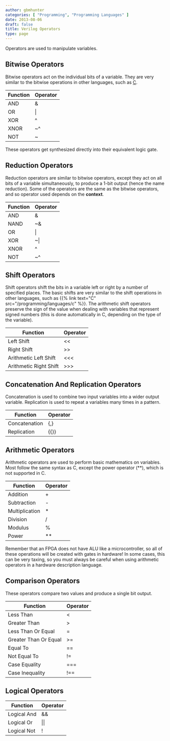```yaml
---
author: gbmhunter
categories: [ "Programming", "Programming Languages" ]
date: 2013-08-06
draft: false
title: Verilog Operators
type: page
---
```


Operators are used to manipulate variables.

## Bitwise Operators

Bitwise operators act on the individual bits of a variable. They are very similar to the bitwise operations in other languages, such as [C](/programming/languages/c).
<table>
  <thead>
    <tr>
      <th>Function</th>
      <th>Operator</th>
    </tr>
  </thead>
<tbody >
<tr >
<td >AND</td>
<td >&amp;</td>
</tr>
<tr >
<td >OR</td>
<td >|</td>
</tr>
<tr >
<td >XOR</td>
<td >^</td>
</tr>
<tr >
<td >XNOR</td>
<td >~^</td>
</tr>
<tr >
<td >NOT</td>
<td >~</td>
</tr>
</tbody>
</table>

These operators get synthesized directly into their equivalent logic gate.

## Reduction Operators

Reduction operators are similar to bitwise operators, except they act on all bits of a variable simultaneously, to produce a 1-bit output (hence the name reduction). Some of the operators are the same as the bitwise operators, and so operator used depends on the **context**.
<table>
    <thead>
        <tr>
            <th>Function</th>
            <th>Operator</th>
        </tr>
    </thead>
<tbody >
<tr >
<td >AND</td>
<td >&amp;</td>
</tr>
<tr >
<td >NAND</td>
<td >~&amp;</td>
</tr>
<tr >
<td >OR</td>
<td >|</td>
</tr>
<tr >
<td >XOR</td>
<td >~|</td>
</tr>
<tr >
<td >XNOR</td>
<td >^</td>
</tr>
<tr >
<td >NOT</td>
<td >~^</td>
</tr>
</tbody>
</table>

## Shift Operators

Shift operators shift the bits in a variable left or right by a number of specified places. The basic shifts are very similar to the shift operations in other languages, such as {{% link text="C" src="/programming/languages/c" %}}. The arithmetic shift operators preserve the sign of the value when dealing with variables that represent signed numbers (this is done automatically in C, depending on the type of the variable).

<table>
  <thead>
    <tr>
      <th>Function</th>
      <th>Operator</th>
    </tr>
  </thead>
  <tbody>
    <tr>
      <td>Left Shift</td>
      <td>&lt;&lt;</td>
    </tr>
    <tr>
      <td>Right Shift</td>
      <td>&gt;&gt;</td>
    </tr>
    <tr>
      <td>Arithmetic Left Shift</td>
      <td>&lt;&lt;&lt;</td>
    </tr>
    <tr>
      <td>Arithmetic Right Shift</td>
      <td>&gt;&gt;&gt;</td>
    </tr>
  </tbody>
</table>

## Concatenation And Replication Operators

Concatenation is used to combine two input variables into a wider output variable. Replication is used to repeat a variables many times in a pattern.

<table>
  <thead>
    <tr>
      <th>Function</th>
      <th>Operator</th>
    </tr>
  </thead>
<tbody >
<tr >
<td >Concatenation</td>
<td >{,}</td>
</tr>
<tr >
<td >Replication</td>
<td >{{}}</td>
</tr>
</tbody>
</table>


## Arithmetic Operators

Arithmetic operators are used to perform basic mathematics on variables. Most follow the same syntax as C, except the power operator (**), which is not supported in C.

<table>
  <thead>
    <tr>
      <th>Function</th>
      <th>Operator</th>
    </tr>
  </thead>
<tbody >
<tr >
<td >Addition</td>
<td >+</td>
</tr>
<tr >
<td >Subtraction</td>
<td >-</td>
</tr>
<tr >
<td >Multiplication</td><td >*
</td>
</tr>
<tr >
<td >Division</td>
<td >/</td>
</tr>
<tr >
<td >Modulus</td>
<td >%</td>
</tr>
<tr >
<td >Power</td>
<td >**</td>
</tr>
</tbody>
</table>

Remember that an FPGA does not have ALU like a microcontroller, so all of these operations will be created with gates in hardware! In some cases, this can be very taxing, so you must always be careful when using arithmetic operators in a hardware description language.

## Comparison Operators

These operators compare two values and produce a single bit output.

<table>
    <thead>
        <tr>
            <th>Function</th>
            <th>Operator</th>
        </tr>
    </thead>
<tbody>
<tr >

<td >Less Than
</td>

<td ><
</td>
</tr>
<tr >

<td >Greater Than
</td>

<td >>
</td>
</tr>
<tr >

<td >Less Than Or Equal
</td>

<td >=
</td>
</tr>
<tr >

<td >Greater Than Or Equal
</td>

<td >>=
</td>
</tr>
<tr >

<td >Equal To
</td>

<td >==
</td>
</tr>
<tr >

<td >Not Equal To
</td>

<td >!=
</td>
</tr>
<tr >

<td >Case Equality
</td>

<td >===
</td>
</tr>
<tr >

<td >Case Inequality
</td>

<td >!==
</td>
</tr>
</tbody>
</table>


## Logical Operators

<table>
    <thead>
        <tr>
            <th>Function</th>
            <th>Operator</th>
        </tr>
    </thead>
<tbody >
<tr >

<td >Logical And
</td>

<td >&amp;&amp;
</td>
</tr>
<tr >

<td >Logical Or
</td>

<td >||
</td>
</tr>
<tr >

<td >Logical Not
</td>

<td >!
</td>
</tr>
</tbody>
</table>

